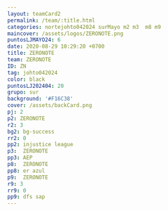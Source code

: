 ```yaml
---
layout: teamCard2
permalink: /team/:title.html
categories: nortejohto042024 surMayo m2 m3  m8 m9 
maincover: /assets/logos/ZERONOTE.png
puntosLJMAYO24: 6
date: 2020-08-29 10:29:20 +0700
title: ZERONOTE
team: ZERONOTE
ID: ZN
tag: johto042024
color: black
puntosLJ202404: 20
grupo: sur
background: '#F16C38'
cover: /assets/backCard.png
pj: 2
p2: ZERONOTE
r2: 3
bg2: bg-success
rr2: 0
pp2: injustice league
p3:  ZERONOTE
pp3: AEP
p8:  ZERONOTE
pp8: er azul
p9:  ZERONOTE
r9: 3
rr9: 0
pp9: dfs sap
---
```




